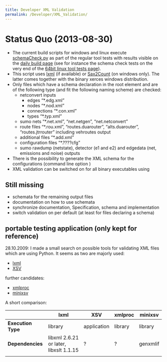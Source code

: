 ```yaml
---
title: Developer XML Validation
permalink: /Developer/XML_Validation/
---
```


Status Quo (2013-08-30)
=======================

-   The current build scripts for windows and linux execute [schemaCheck.py](http://sumo-sim.org/trac/sumo/browser/trunk/sumo/tools/xml/schemaCheck.py) as part of the regular tool tests with results visible on the [daily build page](http://sumo-sim.org/daily/) (see for instance the schema check tests on the very end of the [64bit linux tool tests page](http://sumo-sim.org/daily/gcc4_64report/tools/test_default.html)).
-   This script uses [lxml](http://codespeak.net/lxml/validation.html#xmlschema) (if available) or [Sax2Count](http://xerces.apache.org/xerces-c/sax2count-3.html) (on windows only). The latter comes together with the binary xerces windows distribution.
-   Only files which have a schema declaration in the root element and are of the following type (and fit the following naming scheme) are checked:
    -   netconvert inputs
        -   edges “\*.edg.xml”
        -   nodes “\*.nod.xml”
        -   connections “\*.con.xml”
        -   types “\*.typ.xml”
    -   sumo nets “\*.net.xml”, “net.netgen”, “net.netconvert”
    -   route files “\*.rou.xml”, “routes.duarouter”, “alts.duarouter”, “routes.jtrrouter” including vehroutes output
    -   additional files “\*.add.xml”
    -   configuration files “\*.????cfg”
    -   sumo rawdump (netstate), detector (e1 and e2) and edgedata (net, emissions and noise) outputs
-   There is the possibility to generate the XML schema for the configurations (command line option )
-   XML validation can be switched on for all binary executables using

Still missing
-------------

-   schemata for the remaining output files
-   documentation on how to use schemata
-   synchronize documentation, Specification, schema and implementation
-   switch validation on per default (at least for files declaring a schema)

portable testing application (only kept for reference)
------------------------------------------------------

28.10.2009: I made a small search on possible tools for validating XML files which are using Python. It seems as two are majorly used:

-   [lxml](http://codespeak.net/lxml/validation.html#xmlschema)
-   [XSV](http://www.ltg.ed.ac.uk/~ht/xsv-status.html)

further candidates:

-   [xmlproc](http://www.garshol.priv.no/download/software/xmlproc/)
-   [minixsv](http://www.familieleuthe.de/MiniXsv.html)

A short comparison:

|                    | lxml                                   | XSV         | xmlproc | minixsv  |
|--------------------|----------------------------------------|-------------|---------|----------|
| **Execution Type** | library                                | application | library | library  |
| **Dependencies**   | libxml 2.6.21 or later, libxslt 1.1.15 | ?           | ?       | genxmlif |
||

